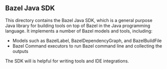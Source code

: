 ## Bazel Java SDK

This directory contains the Bazel Java SDK, which is a general purpose Java library for building tools on top of Bazel in the Java programming language.
It implements a number of Bazel models and tools, including:

- Models such as BazelLabel, BazelDependencyGraph, and BazelBuildFile
- Bazel Command executors to run Bazel command line and collecting the outputs

The SDK will is helpful for writing tools and IDE integrations.
